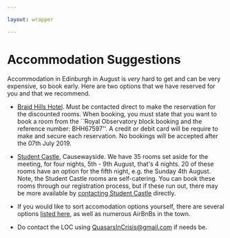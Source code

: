 ```yaml
---

layout: wrapper

---
```


# Accommodation Suggestions

Accommodation in Edinburgh in August is *very* hard to get and can be very expensive, so book early.
Here are two options that we have reserved for you and that we recommend.

- [Braid Hills Hotel](http://www.braidhillshotel.co.uk/). Must be
  contacted direct to make the reservation for the discounted rooms. When
  booking, you must state that you want to book a room from the
  ``Royal Observatory block booking and the reference number:
  BHH67597''. A credit or debit card will be require to make and
  secure each reservation. No bookings will be accepted after the 07th
  July 2019.

- [Student Castle](https://www.studentcastle.co.uk/locations/edinburgh-student-accommodation/), Causewayside. We have 35 rooms set aside for the
meeting, for four nights, 5th - 9th August, that's 4 nights. 20 of
these rooms have an option for the fifth night, e.g. the Sunday 4th
August. Note, the Student Castle rooms are self-catering. You can book these rooms through our registration process, but if these run out, there may be more available by 
[contacting Student Castle](https://www.studentcastle.co.uk/locations/edinburgh-student-accommodation/contact/)
directly.

- If you would like to sort accomodation options yourself, there are
  several options
  [listed here](https://www.roe.ac.uk/ifa/about/Edinburgh_Accommodation.html),
  as well as numerous AirBnBs in the town.

- Do contact the LOC using
  [QuasarsInCrisis@gmail.com](mailto:quasarsincrisis@gmail.com) if
  needs be.


